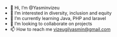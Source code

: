 - 👋 Hi, I’m @Yasminvizeu
- 👀 I’m interested in diversity, inclusion and equity
- 🌱 I’m currently learning Java, PHP and laravel
- 💞️ I’m looking to collaborate on projects
- 📫 How to reach me vizeugilyasmin@gmail.com

<!---
Yasminvizeu/Yasminvizeu is a ✨ special ✨ repository because its `README.md` (this file) appears on your GitHub profile.
You can click the Preview link to take a look at your changes.
--->
